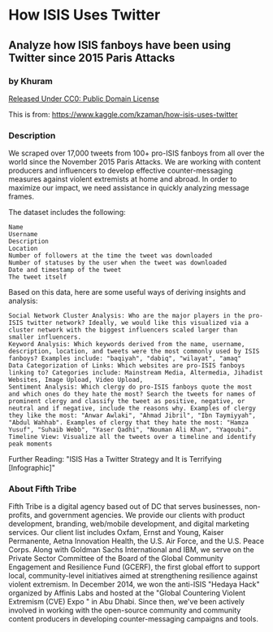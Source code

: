 # How ISIS Uses Twitter
## Analyze how ISIS fanboys have been using Twitter since 2015 Paris Attacks
### by Khuram

[Released Under CC0: Public Domain License](https://creativecommons.org/publicdomain/zero/1.0/)

This is from: https://www.kaggle.com/kzaman/how-isis-uses-twitter

### Description

We scraped over 17,000 tweets from 100+ pro-ISIS fanboys from all over the world since the November 2015 Paris Attacks. We are working with content producers and influencers to develop effective counter-messaging measures against violent extremists at home and abroad. In order to maximize our impact, we need assistance in quickly analyzing message frames.

The dataset includes the following:

    Name
    Username
    Description
    Location
    Number of followers at the time the tweet was downloaded
    Number of statuses by the user when the tweet was downloaded
    Date and timestamp of the tweet
    The tweet itself

Based on this data, here are some useful ways of deriving insights and analysis:

    Social Network Cluster Analysis: Who are the major players in the pro-ISIS twitter network? Ideally, we would like this visualized via a cluster network with the biggest influencers scaled larger than smaller influencers.
    Keyword Analysis: Which keywords derived from the name, username, description, location, and tweets were the most commonly used by ISIS fanboys? Examples include: "baqiyah", "dabiq", "wilayat", "amaq"
    Data Categorization of Links: Which websites are pro-ISIS fanboys linking to? Categories include: Mainstream Media, Altermedia, Jihadist Websites, Image Upload, Video Upload,
    Sentiment Analysis: Which clergy do pro-ISIS fanboys quote the most and which ones do they hate the most? Search the tweets for names of prominent clergy and classify the tweet as positive, negative, or neutral and if negative, include the reasons why. Examples of clergy they like the most: "Anwar Awlaki", "Ahmad Jibril", "Ibn Taymiyyah", "Abdul Wahhab". Examples of clergy that they hate the most: "Hamza Yusuf", "Suhaib Webb", "Yaser Qadhi", "Nouman Ali Khan", "Yaqoubi".
    Timeline View: Visualize all the tweets over a timeline and identify peak moments

Further Reading: "ISIS Has a Twitter Strategy and It is Terrifying [Infographic]"

### About Fifth Tribe

Fifth Tribe is a digital agency based out of DC that serves businesses, non-profits, and government agencies. We provide our clients with product development, branding, web/mobile development, and digital marketing services. Our client list includes Oxfam, Ernst and Young, Kaiser Permanente, Aetna Innovation Health, the U.S. Air Force, and the U.S. Peace Corps. Along with Goldman Sachs International and IBM, we serve on the Private Sector Committee of the Board of the Global Community Engagement and Resilience Fund (GCERF), the first global effort to support local, community-level initiatives aimed at strengthening resilience against violent extremism. In December 2014, we won the anti-ISIS "Hedaya Hack" organized by Affinis Labs and hosted at the "Global Countering Violent Extremism (CVE) Expo " in Abu Dhabi. Since then, we've been actively involved in working with the open-source community and community content producers in developing counter-messaging campaigns and tools. 

